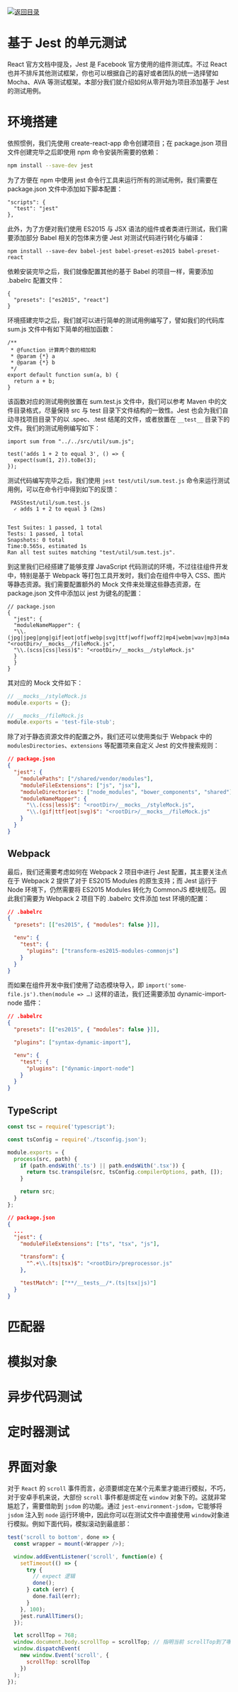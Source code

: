 [![返回目录](https://i.postimg.cc/50XLzC7C/image.png)](https://github.com/wx-chevalier/Web-Series/)

# 基于 Jest 的单元测试

React 官方文档中提及，Jest 是 Facebook 官方使用的组件测试库。不过 React 也并不排斥其他测试框架，你也可以根据自己的喜好或者团队的统一选择譬如 Mocha、AVA 等测试框架。本部分我们就介绍如何从零开始为项目添加基于 Jest 的测试用例。

# 环境搭建

依照惯例，我们先使用 create-react-app 命令创建项目；在 package.json 项目文件创建完毕之后即使用 npm 命令安装所需要的依赖：

```sh
npm install --save-dev jest
```

为了方便在 npm 中使用 jest 命令行工具来运行所有的测试用例，我们需要在 package.json 文件中添加如下脚本配置：

```
"scripts": {
  "test": "jest"
},
```

此外，为了方便对我们使用 ES2015 与 JSX 语法的组件或者类进行测试，我们需要添加部分 Babel 相关的包体来方便 Jest 对测试代码进行转化与编译：

```
npm install --save-dev babel-jest babel-preset-es2015 babel-preset-react
```

依赖安装完毕之后，我们就像配置其他的基于 Babel 的项目一样，需要添加 .babelrc 配置文件：

```
{
  "presets": ["es2015", "react"]
}
```

环境搭建完毕之后，我们就可以进行简单的测试用例编写了，譬如我们的代码库 sum.js 文件中有如下简单的相加函数：

```
/**
 * @function 计算两个数的相加和
 * @param {*} a
 * @param {*} b
 */
export default function sum(a, b) {
  return a + b;
}
```

该函数对应的测试用例放置在 sum.test.js 文件中，我们可以参考 Maven 中的文件目录格式，尽量保持 src 与 test 目录下文件结构的一致性。Jest 也会为我们自动寻找项目目录下的以 .spec、.test 结尾的文件，或者放置在 `__test__` 目录下的文件。我们的测试用例编写如下：

```
import sum from "../../src/util/sum.js";

test('adds 1 + 2 to equal 3', () => {
  expect(sum(1, 2)).toBe(3);
});
```

测试代码编写完毕之后，我们使用 `jest test/util/sum.test.js` 命令来运行测试用例，可以在命令行中得到如下的反馈：

```
 PASStest/util/sum.test.js
  ✓ adds 1 + 2 to equal 3 (2ms)


Test Suites: 1 passed, 1 total
Tests: 1 passed, 1 total
Snapshots: 0 total
Time:0.565s, estimated 1s
Ran all test suites matching "test/util/sum.test.js".
```

到这里我们已经搭建了能够支撑 JavaScript 代码测试的环境，不过往往组件开发中，特别是基于 Webpack 等打包工具开发时，我们会在组件中导入 CSS、图片等静态资源。我们需要配置额外的 Mock 文件来处理这些静态资源，在 package.json 文件中添加以 jest 为键名的配置：

```
// package.json
{
  "jest": {
  "moduleNameMapper": {
  "\\.(jpg|jpeg|png|gif|eot|otf|webp|svg|ttf|woff|woff2|mp4|webm|wav|mp3|m4a|aac|oga)$": "<rootDir>/__mocks__/fileMock.js",
  "\\.(scss|css|less)$": "<rootDir>/__mocks__/styleMock.js"
  }
  }
}
```

其对应的 Mock 文件如下：

```js
// __mocks__/styleMock.js
module.exports = {};

// __mocks__/fileMock.js
module.exports = 'test-file-stub';
```

除了对于静态资源文件的配置之外，我们还可以使用类似于 Webpack 中的 `modulesDirectories`、`extensions` 等配置项来自定义 Jest 的文件搜索规则：

```json
// package.json
{
  "jest": {
    "modulePaths": ["/shared/vendor/modules"],
    "moduleFileExtensions": ["js", "jsx"],
    "moduleDirectories": ["node_modules", "bower_components", "shared"],
    "moduleNameMapper": {
      "\\.(css|less)$": "<rootDir>/__mocks__/styleMock.js",
      "\\.(gif|ttf|eot|svg)$": "<rootDir>/__mocks__/fileMock.js"
    }
  }
}
```

## Webpack

最后，我们还需要考虑如何在 Webpack 2 项目中进行 Jest 配置，其主要关注点在于 Webpack 2 提供了对于 ES2015 Modules 的原生支持；而 Jest 运行于 Node 环境下，仍然需要将 ES2015 Modules 转化为 CommonJS 模块规范。因此我们需要为 Webpack 2 项目下的 .babelrc 文件添加 test 环境的配置：

```json
// .babelrc
{
  "presets": [["es2015", { "modules": false }]],

  "env": {
    "test": {
      "plugins": ["transform-es2015-modules-commonjs"]
    }
  }
}
```

而如果在组件开发中我们使用了动态模块导入，即 `import('some-file.js').then(module => …)` 这样的语法，我们还需要添加 dynamic-import-node 插件：

```json
// .babelrc
{
  "presets": [["es2015", { "modules": false }]],

  "plugins": ["syntax-dynamic-import"],

  "env": {
    "test": {
      "plugins": ["dynamic-import-node"]
    }
  }
}
```

## TypeScript

```ts
const tsc = require('typescript');

const tsConfig = require('./tsconfig.json');

module.exports = {
  process(src, path) {
    if (path.endsWith('.ts') || path.endsWith('.tsx')) {
      return tsc.transpile(src, tsConfig.compilerOptions, path, []);
    }

    return src;
  }
};
```

```json
// package.json
{
  ...
  "jest": {
    "moduleFileExtensions": ["ts", "tsx", "js"],

    "transform": {
      "^.+\\.(ts|tsx)$": "<rootDir>/preprocessor.js"
    },

    "testMatch": ["**/__tests__/*.(ts|tsx|js)"]
  }
}
```

# 匹配器

# 模拟对象

# 异步代码测试

# 定时器测试

# 界面对象

对于 `React` 的 `scroll` 事件而言，必须要绑定在某个元素里才能进行模拟，不巧，对于安卓手机来说，大部份 `scroll` 事件都是绑定在 `window` 对象下的。这就非常尴尬了，需要借助到 `jsdom` 的功能。通过 `jest-environment-jsdom`，它能够将 `jsdom` 注入到 `node` 运行环境中，因此你可以在测试文件中直接使用 `window`对象进行模拟。例如下面代码，模拟滚动到最底部：

```js
test('scroll to bottom', done => {
  const wrapper = mount(<Wrapper />);

  window.addEventListener('scroll', function(e) {
    setTimeout(() => {
      try {
        // expect 逻辑
        done();
      } catch (err) {
        done.fail(err);
      }
    }, 100);
    jest.runAllTimers();
  });

  let scrollTop = 768;
  window.document.body.scrollTop = scrollTop; // 指明当前 scrollTop到了哪个位置
  window.dispatchEvent(
    new window.Event('scroll', {
      scrollTop: scrollTop
    })
  );
});
```
